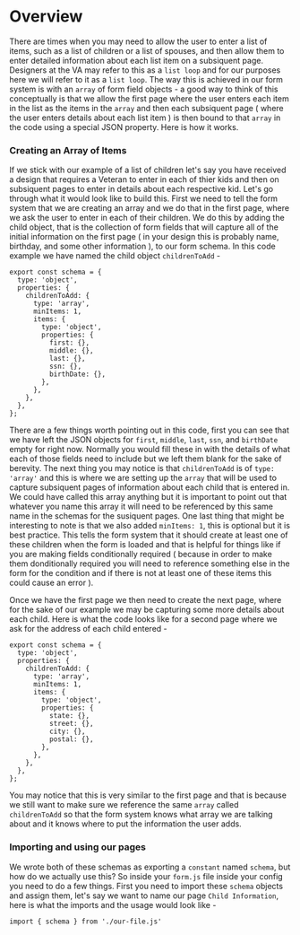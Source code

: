 # Overview

There are times when you may need to allow the user to enter a list of items, such as a list of children or a list of spouses, and then allow them to enter detailed information about each list item on a subsiquent page. Designers at the VA may refer to this as a `list loop` and for our purposes here we will refer to it as a `list loop`. The way this is achieved in our form system is with an `array` of form field objects - a good way to think of this conceptually is that we allow the first page where the user enters each item in the list as the items in the `array` and then each subsiquent page ( where the user enters details about each list item ) is then bound to that  `array` in the code using a special JSON property. Here is how it works.

### Creating an Array of Items

If we stick with our example of a list of children let's say you have received a design that requires a Veteran to enter in each of thier kids and then on subsiquent pages to enter in details about each respective kid. Let's go through what it would look like to build this. First we need to tell the form system that we are creating an array and we do that in the first page, where we ask the user to enter in each of their children. We do this by adding the child object, that is the collection of form fields that will capture all of the initial information on the first page ( in your design this is probably name, birthday, and some other information ), to our form schema. In this code example we have named the child object `childrenToAdd` -

```
export const schema = {
  type: 'object',
  properties: {
    childrenToAdd: {
      type: 'array',
      minItems: 1,
      items: {
        type: 'object',
        properties: {
          first: {},
          middle: {},
          last: {},
          ssn: {},
          birthDate: {},
        },
      },
    },
  },
};

```
There are a few things worth pointing out in this code, first you can see that we have left the JSON objects for `first`, `middle`, `last`, `ssn`, and `birthDate` empty for right now. Normally you would fill these in with the details of what each of those fields need to include but we left them blank for the sake of berevity. The next thing you may notice is that `childrenToAdd` is of `type: 'array'` and this is where we are setting up the  `array` that will be used to capture subsiquent pages of information about each child that is entered in. We could have called this array anything but it is important to point out that whatever you name this array it will need to be referenced by this same name in the schemas for the susiquent pages. One last thing that might be interesting to note is that we also added `minItems: 1`, this is optional but it is best practice. This tells the form system that it should create at least one of these children when the form is loaded and that is helpful for things like if you are making fields conditionally required ( because in order to make them donditionally required you will need to reference something else in the form for the condition and if there is not at least one of these items this could cause an error ). 

Once we have the first page we then need to create the next page, where for the sake of our example we may be capturing some more details about each child. Here is what the code looks like for a second page where we ask for the address of each child entered -

```
export const schema = {
  type: 'object',
  properties: {
    childrenToAdd: {
      type: 'array',
      minItems: 1,
      items: {
        type: 'object',
        properties: {
          state: {},
          street: {},
          city: {},
          postal: {},
        },
      },
    },
  },
};
```
You may notice that this is very similar to the first page and that is because we still want to make sure we reference the same `array` called `childrenToAdd` so that the form system knows what array we are talking about and it knows where to put the information the user adds. 

### Importing and using our pages

We wrote both of these schemas as exporting a  `constant` named `schema`, but how do we actually use this? So inside your  `form.js` file inside your config you need to do a few things. First you need to import these `schema` objects and assign them, let's say we want to name our page `Child Information`, here is what the imports and the usage would look like -

```
import { schema } from './our-file.js'


```
